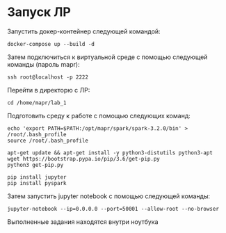 # Запуск ЛР
Запустить докер-контейнер следующей командой:
```
docker-compose up --build -d
```
Затем подключиться к виртуальной среде с помощью следующей команды (пароль mapr):
```
ssh root@localhost -p 2222
```
Перейти в директорю с ЛР:
```
cd /home/mapr/lab_1
```

Подготовить среду к работе с помощью следующих команд:
```
echo 'export PATH=$PATH:/opt/mapr/spark/spark-3.2.0/bin' > /root/.bash_profile
source /root/.bash_profile
```
```
apt-get update && apt-get install -y python3-distutils python3-apt
wget https://bootstrap.pypa.io/pip/3.6/get-pip.py
python3 get-pip.py
```
```
pip install jupyter
pip install pyspark
```
Затем запустить jupyter notebook с помощью следующей команды:
```
jupyter-notebook --ip=0.0.0.0 --port=50001 --allow-root --no-browser
```
Выполненные задания находятся внутри ноутбука

